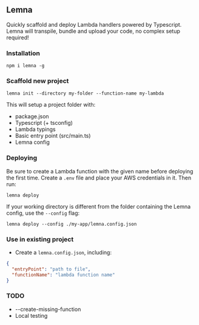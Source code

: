 ## Lemna

Quickly scaffold and deploy Lambda handlers powered by Typescript.
Lemna will transpile, bundle and upload your code, no complex setup required!

### Installation

```
npm i lemna -g
```

### Scaffold new project

```
lemna init --directory my-folder --function-name my-lambda
```

This will setup a project folder with:

- package.json
- Typescript (+ tsconfig)
- Lambda typings
- Basic entry point (src/main.ts)
- Lemna config

### Deploying

Be sure to create a Lambda function with the given name before deploying the first time.
Create a `.env` file and place your AWS credentials in it.
Then run:

```
lemna deploy
```

If your working directory is different from the folder containing the Lemna config, use the `--config` flag:

```
lemna deploy --config ./my-app/lemna.config.json
```

### Use in existing project

- Create a `lemna.config.json`, including:

```json
{
  "entryPoint": "path to file",
  "functionName": "lambda function name"
}
```

### TODO

- --create-missing-function
- Local testing
